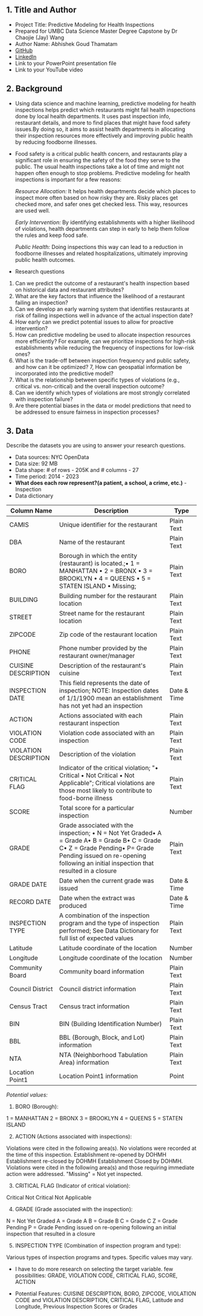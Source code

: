 ## 1. Title and Author

- Project Title: Predictive Modeling for Health Inspections
- Prepared for UMBC Data Science Master Degree Capstone by Dr Chaojie (Jay) Wang
- Author Name: Abhishek Goud Thamatam 
- [GitHub](https://github.com/abhishekgoud23)
- [LinkedIn](https://www.linkedin.com/in/t-abhishek-goud/)
- Link to your PowerPoint presentation file
- Link to your YouTube video 
    
## 2. Background


- Using data science and machine learning, predictive modeling for health inspections helps predict which restaurants might fail health inspections done by local health departments. It uses past inspection info, restaurant details, and more to find places that might have food safety issues.By doing so, it aims to assist health departments in allocating their inspection resources more effectively and improving public health by reducing foodborne illnesses.
- Food safety is a critical public health concern, and restaurants play a significant role in ensuring the safety of the food they serve to the public. The usual health inspections take a lot of time and might not happen often enough to stop problems. Predictive modeling for health inspections is important for a few reasons:

  *Resource Allocation:* It helps health departments decide which places to inspect more often based on how risky they are. Risky places get checked more, and safer ones get checked less. This way, resources are used well.

  *Early Intervention:* By identifying establishments with a higher likelihood of violations, health departments can step in early to help them follow the rules and keep food safe.

  *Public Health:* Doing inspections this way can lead to a reduction in foodborne illnesses and related hospitalizations, ultimately improving public health outcomes.
- Research questions
1. Can we predict the outcome of a restaurant's health inspection based on historical data and restaurant attributes?
2. What are the key factors that influence the likelihood of a restaurant failing an inspection?
3. Can we develop an early warning system that identifies restaurants at risk of failing inspections well in advance of the actual inspection date?
4. How early can we predict potential issues to allow for proactive intervention?
5. How can predictive modeling be used to allocate inspection resources more efficiently? For example, can we prioritize inspections for high-risk establishments while reducing the frequency of inspections for low-risk ones?
6. What is the trade-off between inspection frequency and public safety, and how can it be optimized?
7, How can geospatial information be incorporated into the predictive model?
8. What is the relationship between specific types of violations (e.g., critical vs. non-critical) and the overall inspection outcome?
9. Can we identify which types of violations are most strongly correlated with inspection failure?
10. Are there potential biases in the data or model predictions that need to be addressed to ensure fairness in inspection processes?

## 3. Data 

Describe the datasets you are using to answer your research questions.

- Data sources: NYC OpenData
- Data size: 92 MB
- Data shape: # of rows - 205K and # columns - 27
- Time period: 2014 - 2023
- **What does each row represent?(a patient, a school, a crime, etc.)** - Inspection
- Data dictionary
  
| Column Name           | Description                                                   | Type             |
| ----------------------| ------------------------------------------------------------- | ----------------- |
| CAMIS                 | Unique identifier for the restaurant                          | Plain Text       |
| DBA                   | Name of the restaurant                                        | Plain Text       |
| BORO                  | Borough in which the entity (restaurant) is located.;• 1 = MANHATTAN • 2 = BRONX • 3 = BROOKLYN • 4 = QUEENS • 5 = STATEN ISLAND • Missing;                        | Plain Text       |
| BUILDING              | Building number for the restaurant location                   | Plain Text       |
| STREET                | Street name for the restaurant location                       | Plain Text       |
| ZIPCODE               | Zip code of the restaurant location                            | Plain Text       |
| PHONE                 | Phone number provided by the restaurant owner/manager         | Plain Text       |
| CUISINE DESCRIPTION   | Description of the restaurant's cuisine                        | Plain Text       |
| INSPECTION DATE       | This field represents the date of inspection; NOTE: Inspection dates of 1/1/1900 mean an establishment has not yet had an inspection                                            | Date & Time      |
| ACTION                | Actions associated with each restaurant inspection             | Plain Text       |
| VIOLATION CODE        | Violation code associated with an inspection                    | Plain Text       |
| VIOLATION DESCRIPTION | Description of the violation                                    | Plain Text       |
| CRITICAL FLAG         | Indicator of the critical violation; "• Critical • Not Critical • Not Applicable"; Critical violations are those most likely to contribute to food-borne illness                               | Plain Text       |
| SCORE                 | Total score for a particular inspection                        | Number           |
| GRADE                 | Grade associated with the inspection; • N = Not Yet Graded• A = Grade A• B = Grade B• C = Grade C• Z = Grade Pending• P= Grade Pending issued on re-opening following an initial inspection that resulted in a closure                          | Plain Text       |
| GRADE DATE            | Date when the current grade was issued                         | Date & Time      |
| RECORD DATE           | Date when the extract was produced                             | Date & Time      |
| INSPECTION TYPE       | A combination of the inspection program and the type of inspection performed; See Data Dictionary for full list of expected values   | Plain Text       |
| Latitude              | Latitude coordinate of the location                            | Number           |
| Longitude             | Longitude coordinate of the location                           | Number           |
| Community Board       | Community board information                                    | Plain Text       |
| Council District      | Council district information                                   | Plain Text       |
| Census Tract          | Census tract information                                       | Plain Text       |
| BIN                   | BIN (Building Identification Number)                           | Plain Text       |
| BBL                   | BBL (Borough, Block, and Lot) information                      | Plain Text       |
| NTA                   | NTA (Neighborhood Tabulation Area) information                  | Plain Text       |
| Location Point1       | Location Point1 information                                    | Point            |

*Potential values:*

1. BORO (Borough):

1 = MANHATTAN
2 = BRONX
3 = BROOKLYN
4 = QUEENS
5 = STATEN ISLAND

2. ACTION (Actions associated with inspections):

Violations were cited in the following area(s).
No violations were recorded at the time of this inspection.
Establishment re-opened by DOHMH
Establishment re-closed by DOHMH
Establishment Closed by DOHMH. Violations were cited in the following area(s) and those requiring immediate action were addressed.
"Missing" = Not yet inspected.

3. CRITICAL FLAG (Indicator of critical violation):

Critical
Not Critical
Not Applicable

4. GRADE (Grade associated with the inspection):

N = Not Yet Graded
A = Grade A
B = Grade B
C = Grade C
Z = Grade Pending
P = Grade Pending issued on re-opening following an initial inspection that resulted in a closure

5. INSPECTION TYPE (Combination of inspection program and type):

Various types of inspection programs and types. Specific values may vary.

- I have to do more research on selecting the target variable. few possibilities:
GRADE, VIOLATION CODE, CRITICAL FLAG, SCORE, ACTION

- Potential Features:
CUISINE DESCRIPTION, BORO, ZIPCODE, VIOLATION CODE and VIOLATION DESCRIPTION, CRITICAL FLAG, Latitude and Longitude, Previous Inspection Scores or Grades

